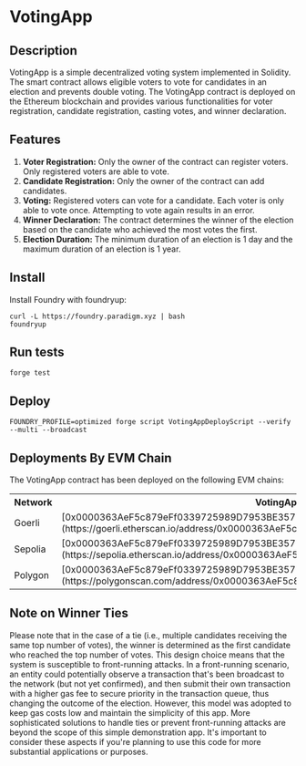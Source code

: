 # VotingApp
## Description
VotingApp is a simple decentralized voting system implemented in Solidity. The smart contract allows eligible voters to vote for candidates in an election and prevents double voting. The VotingApp contract is deployed on the Ethereum blockchain and provides various functionalities for voter registration, candidate registration, casting votes, and winner declaration.

## Features
1. **Voter Registration:** Only the owner of the contract can register voters. Only registered voters are able to vote.
1. **Candidate Registration:** Only the owner of the contract can add candidates.
1. **Voting:** Registered voters can vote for a candidate. Each voter is only able to vote once. Attempting to vote again results in an error.
1. **Winner Declaration:** The contract determines the winner of the election based on the candidate who achieved the most votes the first.
1. **Election Duration:** The minimum duration of an election is 1 day and the maximum duration of an election is 1 year.

## Install
Install Foundry with foundryup:
```
curl -L https://foundry.paradigm.xyz | bash
foundryup
```

## Run tests
```
forge test
```

## Deploy
```
FOUNDRY_PROFILE=optimized forge script VotingAppDeployScript --verify --multi --broadcast
```

## Deployments By EVM Chain
The VotingApp contract has been deployed on the following EVM chains:

<table>
<tr>
<th>Network</th>
<th>VotingApp</th>
</tr>
<tr>
<td>Goerli</td>
<td>[0x0000363AeF5c879eFf0339725989D7953BE35716](https://goerli.etherscan.io/address/0x0000363AeF5c879eFf0339725989D7953BE35716#code)</td>
</tr>
<tr>
<td>Sepolia</td>
<td>[0x0000363AeF5c879eFf0339725989D7953BE35716](https://sepolia.etherscan.io/address/0x0000363AeF5c879eFf0339725989D7953BE35716#code)</td>
</tr>
<tr>
<td>Polygon</td>
<td>[0x0000363AeF5c879eFf0339725989D7953BE35716](https://polygonscan.com/address/0x0000363AeF5c879eFf0339725989D7953BE35716#code)</td>
</tr>
</table>

## Note on Winner Ties
Please note that in the case of a tie (i.e., multiple candidates receiving the same top number of votes), the winner is determined as the first candidate who reached the top number of votes. This design choice means that the system is susceptible to front-running attacks. In a front-running scenario, an entity could potentially observe a transaction that's been broadcast to the network (but not yet confirmed), and then submit their own transaction with a higher gas fee to secure priority in the transaction queue, thus changing the outcome of the election. However, this model was adopted to keep gas costs low and maintain the simplicity of this app. More sophisticated solutions to handle ties or prevent front-running attacks are beyond the scope of this simple demonstration app. It's important to consider these aspects if you're planning to use this code for more substantial applications or purposes.

